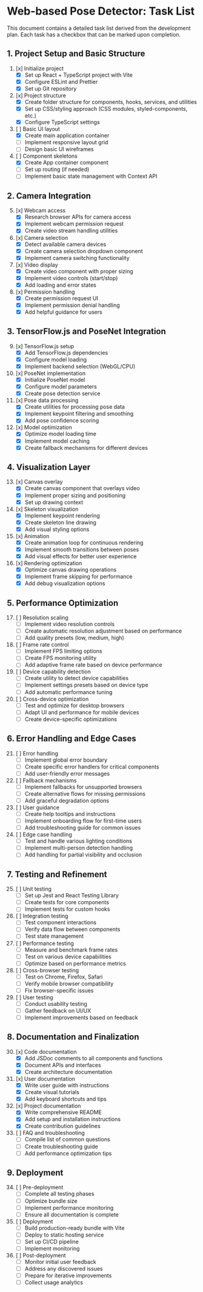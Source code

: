 # Web-based Pose Detector: Task List

This document contains a detailed task list derived from the development plan. Each task has a checkbox that can be marked upon completion.

## 1. Project Setup and Basic Structure

1. [x] Initialize project
   - [x] Set up React + TypeScript project with Vite
   - [x] Configure ESLint and Prettier
   - [x] Set up Git repository

2. [x] Project structure
   - [x] Create folder structure for components, hooks, services, and utilities
   - [x] Set up CSS/styling approach (CSS modules, styled-components, etc.)
   - [x] Configure TypeScript settings

3. [ ] Basic UI layout
   - [x] Create main application container
   - [ ] Implement responsive layout grid
   - [ ] Design basic UI wireframes

4. [ ] Component skeletons
   - [x] Create App container component
   - [ ] Set up routing (if needed)
   - [ ] Implement basic state management with Context API

## 2. Camera Integration

5. [x] Webcam access
   - [x] Research browser APIs for camera access
   - [x] Implement webcam permission request
   - [x] Create video stream handling utilities

6. [x] Camera selection
   - [x] Detect available camera devices
   - [x] Create camera selection dropdown component
   - [x] Implement camera switching functionality

7. [x] Video display
   - [x] Create video component with proper sizing
   - [x] Implement video controls (start/stop)
   - [x] Add loading and error states

8. [x] Permission handling
   - [x] Create permission request UI
   - [x] Implement permission denial handling
   - [x] Add helpful guidance for users

## 3. TensorFlow.js and PoseNet Integration

9. [x] TensorFlow.js setup
   - [x] Add TensorFlow.js dependencies
   - [x] Configure model loading
   - [x] Implement backend selection (WebGL/CPU)

10. [x] PoseNet implementation
    - [x] Initialize PoseNet model
    - [x] Configure model parameters
    - [x] Create pose detection service

11. [x] Pose data processing
    - [x] Create utilities for processing pose data
    - [x] Implement keypoint filtering and smoothing
    - [x] Add pose confidence scoring

12. [x] Model optimization
    - [x] Optimize model loading time
    - [x] Implement model caching
    - [x] Create fallback mechanisms for different devices

## 4. Visualization Layer

13. [x] Canvas overlay
    - [x] Create canvas component that overlays video
    - [x] Implement proper sizing and positioning
    - [x] Set up drawing context

14. [x] Skeleton visualization
    - [x] Implement keypoint rendering
    - [x] Create skeleton line drawing
    - [x] Add visual styling options

15. [x] Animation
    - [x] Create animation loop for continuous rendering
    - [x] Implement smooth transitions between poses
    - [x] Add visual effects for better user experience

16. [x] Rendering optimization
    - [x] Optimize canvas drawing operations
    - [x] Implement frame skipping for performance
    - [x] Add debug visualization options

## 5. Performance Optimization

17. [ ] Resolution scaling
    - [ ] Implement video resolution controls
    - [ ] Create automatic resolution adjustment based on performance
    - [ ] Add quality presets (low, medium, high)

18. [ ] Frame rate control
    - [ ] Implement FPS limiting options
    - [ ] Create FPS monitoring utility
    - [ ] Add adaptive frame rate based on device performance

19. [ ] Device capability detection
    - [ ] Create utility to detect device capabilities
    - [ ] Implement settings presets based on device type
    - [ ] Add automatic performance tuning

20. [ ] Cross-device optimization
    - [ ] Test and optimize for desktop browsers
    - [ ] Adapt UI and performance for mobile devices
    - [ ] Create device-specific optimizations

## 6. Error Handling and Edge Cases

21. [ ] Error handling
    - [ ] Implement global error boundary
    - [ ] Create specific error handlers for critical components
    - [ ] Add user-friendly error messages

22. [ ] Fallback mechanisms
    - [ ] Implement fallbacks for unsupported browsers
    - [ ] Create alternative flows for missing permissions
    - [ ] Add graceful degradation options

23. [ ] User guidance
    - [ ] Create help tooltips and instructions
    - [ ] Implement onboarding flow for first-time users
    - [ ] Add troubleshooting guide for common issues

24. [ ] Edge case handling
    - [ ] Test and handle various lighting conditions
    - [ ] Implement multi-person detection handling
    - [ ] Add handling for partial visibility and occlusion

## 7. Testing and Refinement

25. [ ] Unit testing
    - [ ] Set up Jest and React Testing Library
    - [ ] Create tests for core components
    - [ ] Implement tests for custom hooks

26. [ ] Integration testing
    - [ ] Test component interactions
    - [ ] Verify data flow between components
    - [ ] Test state management

27. [ ] Performance testing
    - [ ] Measure and benchmark frame rates
    - [ ] Test on various device capabilities
    - [ ] Optimize based on performance metrics

28. [ ] Cross-browser testing
    - [ ] Test on Chrome, Firefox, Safari
    - [ ] Verify mobile browser compatibility
    - [ ] Fix browser-specific issues

29. [ ] User testing
    - [ ] Conduct usability testing
    - [ ] Gather feedback on UI/UX
    - [ ] Implement improvements based on feedback

## 8. Documentation and Finalization

30. [x] Code documentation
    - [x] Add JSDoc comments to all components and functions
    - [x] Document APIs and interfaces
    - [x] Create architecture documentation

31. [x] User documentation
    - [x] Write user guide with instructions
    - [x] Create visual tutorials
    - [x] Add keyboard shortcuts and tips

32. [x] Project documentation
    - [x] Write comprehensive README
    - [x] Add setup and installation instructions
    - [x] Create contribution guidelines

33. [ ] FAQ and troubleshooting
    - [ ] Compile list of common questions
    - [ ] Create troubleshooting guide
    - [ ] Add performance optimization tips

## 9. Deployment

34. [ ] Pre-deployment
    - [ ] Complete all testing phases
    - [ ] Optimize bundle size
    - [ ] Implement performance monitoring
    - [ ] Ensure all documentation is complete

35. [ ] Deployment
    - [ ] Build production-ready bundle with Vite
    - [ ] Deploy to static hosting service
    - [ ] Set up CI/CD pipeline
    - [ ] Implement monitoring

36. [ ] Post-deployment
    - [ ] Monitor initial user feedback
    - [ ] Address any discovered issues
    - [ ] Prepare for iterative improvements
    - [ ] Collect usage analytics
